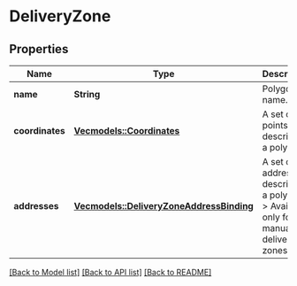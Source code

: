 # DeliveryZone

## Properties

Name | Type | Description | Notes
------------ | ------------- | ------------- | -------------
**name** | **String** | Polygon name. | 
**coordinates** | [**Vec<models::Coordinates>**](Coordinates.md) | A set of points describing a polygon. | 
**addresses** | [**Vec<models::DeliveryZoneAddressBinding>**](DeliveryZoneAddressBinding.md) | A set of addresses describing a polygon.                > Available only for manual delivery zones. | 

[[Back to Model list]](../README.md#documentation-for-models) [[Back to API list]](../README.md#documentation-for-api-endpoints) [[Back to README]](../README.md)


